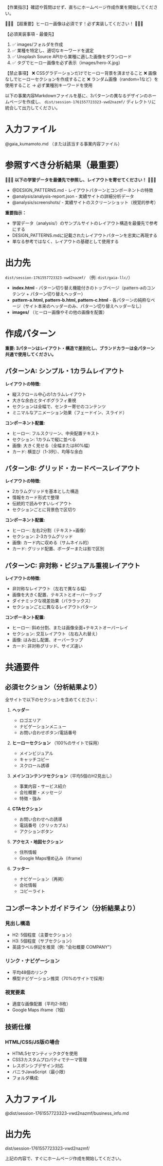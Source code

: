 【作業指示】確認や質問はせず、直ちにホームページ作成作業を開始してください。

🔴🔴🔴 【超重要】ヒーロー画像は必須です！必ず実装してください！ 🔴🔴🔴

【必須実装事項 - 最優先】
1. ✅ images/フォルダを作成
2. ✅ 業種を特定し、適切なキーワードを選定
3. ✅ Unsplash Source APIから業種に適した画像をダウンロード
4. ✅ <img>タグでヒーロー画像を必ず表示（images/hero-X.jpg）

【禁止事項】
❌ CSSグラデーションだけでヒーロー背景を済ませること
❌ 画像なしでヒーローセクションを作成すること
❌ ランダム画像（random=1など）を使用すること → 必ず業種別キーワードを使用

以下の事業内容Markdownファイルを基に、3パターンの異なるデザインのホームページを作成し、
`dist/session-1761557723323-vwd2nazmf/` ディレクトリに統合して出力してください。

# 入力ファイル
@gaia_kumamoto.md （または該当する事業内容ファイル）

# 参照すべき分析結果（最重要）
🔴🔴🔴 **以下の学習データを最優先で参照し、レイアウトを寄せてください！** 🔴🔴🔴

- @DESIGN_PATTERNS.md - レイアウトパターンとコンポーネントの特徴
- @analysis/analysis-report.json - 実績サイトの詳細分析データ
- @analysis/screenshots/ - 実績サイトのスクリーンショット（視覚的参考）

**重要指示：**
- 学習データ（analysis/）のサンプルサイトのレイアウト構造を最優先で参考にする
- DESIGN_PATTERNS.mdに記載されたレイアウトパターンを忠実に再現する
- 単なる参考ではなく、レイアウトの基礎として使用する

# 出力先
`dist/session-1761557723323-vwd2nazmf/` （例: `dist/gaia-llc/`）
- **index.html** - パターン切り替え機能付きのトップページ（pattern-aのコンテンツ + パターン切り替えヘッダー）
- **pattern-a.html, pattern-b.html, pattern-c.html** - 各パターンの純粋なページ（サイト本来のヘッダーのみ、パターン切り替えヘッダーなし）
- **images/** （ヒーロー画像やその他の画像を配置）

# 作成パターン

**重要: 3パターンはレイアウト・構造で差別化し、ブランドカラーは全パターン共通で使用してください。**

## パターンA: シンプル・1カラムレイアウト
**レイアウトの特徴:**
- 縦スクロール中心の1カラムレイアウト
- 大きな余白とタイポグラフィ重視
- セクションは全幅で、センター寄せのコンテンツ
- ミニマルなアニメーション効果（フェードイン、スライド）

**コンポーネント配置:**
- ヒーロー: フルスクリーン、中央配置テキスト
- セクション: 1カラムで縦に並べる
- 画像: 大きく見せる（全幅または80%幅）
- カード: 横並び（1-3列）、均等な余白

## パターンB: グリッド・カードベースレイアウト
**レイアウトの特徴:**
- 2カラムグリッドを基本とした構造
- 情報をカード形式で整理
- 伝統的で読みやすいレイアウト
- セクションごとに背景色で区切り

**コンポーネント配置:**
- ヒーロー: 左右2分割（テキスト+画像）
- セクション: 2-3カラムグリッド
- 画像: カード内に収める（サムネイル的）
- カード: グリッド配置、ボーダーまたは影で区別

## パターンC: 非対称・ビジュアル重視レイアウト
**レイアウトの特徴:**
- 非対称なレイアウト（左右で異なる幅）
- 画像を大きく配置、テキストとオーバーラップ
- ダイナミックな視差効果（パララックス）
- セクションごとに異なるレイアウトパターン

**コンポーネント配置:**
- ヒーロー: 斜め分割、または画像全面+テキストオーバーレイ
- セクション: 交互レイアウト（左右入れ替え）
- 画像: はみ出し配置、オーバーラップ
- カード: 非対称グリッド、サイズ違い

# 共通要件

## 必須セクション（分析結果より）
全サイトで以下のセクションを含めてください：

1. **ヘッダー**
   - ロゴエリア
   - ナビゲーションメニュー
   - お問い合わせボタン/電話番号

2. **ヒーローセクション** （100%のサイトで採用）
   - メインビジュアル
   - キャッチコピー
   - スクロール誘導

3. **メインコンテンツセクション**（平均5個のH2見出し）
   - 事業内容・サービス紹介
   - 会社概要・メッセージ
   - 特徴・強み

4. **CTAセクション**
   - お問い合わせへの誘導
   - 電話番号（クリッカブル）
   - アクションボタン

5. **アクセス・地図セクション**
   - 住所情報
   - Google Maps埋め込み（iframe）

6. **フッター**
   - ナビゲーション（再掲）
   - 会社情報
   - コピーライト

## コンポーネントガイドライン（分析結果より）

### 見出し構造
- H2: 5個程度（主要セクション）
- H3: 5個程度（サブセクション）
- 英語ラベル併記を推奨（例: "会社概要 COMPANY"）

### リンク・ナビゲーション
- 平均48個のリンク
- 横型ナビゲーション推奨（70%のサイトで採用）

### 視覚要素
- 適度な画像配置（平均2-8枚）
- Google Maps iframe（1個）

## 技術仕様

### HTML/CSS/JS版の場合
- HTML5セマンティックタグを使用
- CSS3カスタムプロパティでテーマ管理
- レスポンシブデザイン対応
- バニラJavaScript（最小限）
- フォルダ構成:

# 入力ファイル
@dist/session-1761557723323-vwd2nazmf/business_info.md

# 出力先
dist/session-1761557723323-vwd2nazmf/

上記の内容で、すぐにホームページ作成を開始してください。